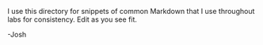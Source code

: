 I use this directory for snippets of common Markdown that I use throughout labs
for consistency. Edit as you see fit.

-Josh
